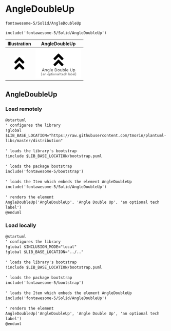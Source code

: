 # AngleDoubleUp


```text
fontawesome-5/Solid/AngleDoubleUp
```

```text
include('fontawesome-5/Solid/AngleDoubleUp')
```



| Illustration | AngleDoubleUp |
| :---: | :---: |
| ![illustration for Illustration](../../fontawesome-5/Solid/AngleDoubleUp.png) | ![illustration for AngleDoubleUp](../../fontawesome-5/Solid/AngleDoubleUp.Local.png) |




## AngleDoubleUp

### Load remotely
```plantuml
@startuml
' configures the library
!global $LIB_BASE_LOCATION="https://raw.githubusercontent.com/tmorin/plantuml-libs/master/distribution"

' loads the library's bootstrap
!include $LIB_BASE_LOCATION/bootstrap.puml

' loads the package bootstrap
include('fontawesome-5/bootstrap')

' loads the Item which embeds the element AngleDoubleUp
include('fontawesome-5/Solid/AngleDoubleUp')

' renders the element
AngleDoubleUp('AngleDoubleUp', 'Angle Double Up', 'an optional tech label')
@enduml
```

### Load locally
```plantuml
@startuml
' configures the library
!global $INCLUSION_MODE="local"
!global $LIB_BASE_LOCATION="../.."

' loads the library's bootstrap
!include $LIB_BASE_LOCATION/bootstrap.puml

' loads the package bootstrap
include('fontawesome-5/bootstrap')

' loads the Item which embeds the element AngleDoubleUp
include('fontawesome-5/Solid/AngleDoubleUp')

' renders the element
AngleDoubleUp('AngleDoubleUp', 'Angle Double Up', 'an optional tech label')
@enduml
```

